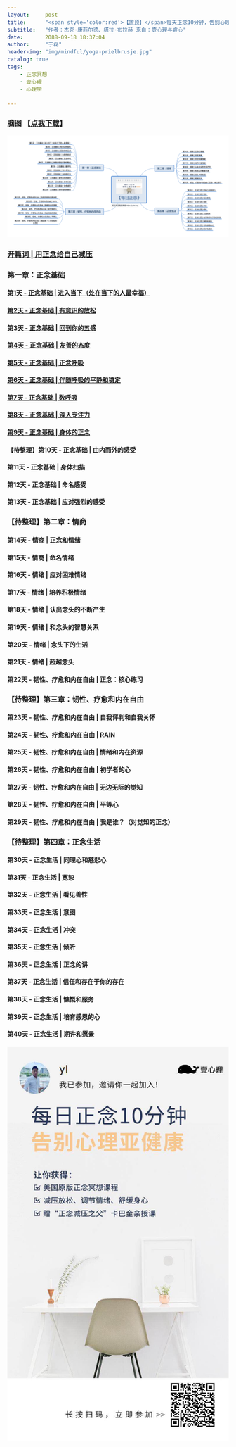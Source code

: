 ```yaml
---
layout:     post
title:      "<span style='color:red'>【置顶】</span>每天正念10分钟，告别心理亚健康"
subtitle:   "作者：杰克·康菲尔德、塔拉·布拉赫 来自：壹心理与睿心"
date:       2088-09-18 18:37:04
author:     "于磊"
header-img: "img/mindful/yoga-prielbrusje.jpg"
catalog: true
tags:
    - 正念冥想
    - 壹心理
    - 心理学

---
```




### 脑图 【[点我下载](https://github.com/yuleizhuai/resources/raw/master/psychology/mindful/mindful_directory.png)】

![mindful_directory](/img/mindful/mindful_directory.png)



### [开篇词 | 用正念给自己减压](http://yulei.vip/2018/09/19/the_opening_words/)

### 第一章：正念基础

#### [第1天 - 正念基础 | 进入当下（处在当下的人最幸福）](https://yulei.vip/2018/09/18/into_the_present/)

#### [第2天 - 正念基础 | 有意识的放松](https://yulei.vip/2018/09/20/02Conscious_relaxation/)

#### [第3天 - 正念基础 | 回到你的五感](https://yulei.vip/2018/09/22/03Go_back_to_your_five_senses/)

#### [第4天 - 正念基础 | 友善的态度](https://yulei.vip/2018/09/26/04Friendly_attitude/)

#### [第5天 - 正念基础 | 正念呼吸](https://yulei.vip/2018/09/27/05Mindfulness_of_breathing/)

#### [第6天 - 正念基础 | 伴随呼吸的平静和稳定](https://yulei.vip/2018/09/29/06Quiet_ease/)

#### [第7天 - 正念基础 | 数呼吸](https://yulei.vip/2018/10/04/07Number_of_breathing/)

#### [第8天 - 正念基础 | 深入专注力](https://yulei.vip/2018/10/09/08Deap_focus/)

#### [第9天 - 正念基础 | 身体的正念](https://yulei.vip/2018/10/11/09Body_mindfulness/)

#### 【待整理】第10天 - 正念基础 | 由内而外的感受

#### 第11天 - 正念基础 | 身体扫描

#### 第12天 - 正念基础 | 命名感受

#### 第13天 - 正念基础 | 应对强烈的感受

### 【待整理】第二章：情商

#### 第14天 - 情商 | 正念和情绪

#### 第15天 - 情商 | 命名情绪

#### 第16天 - 情绪 | 应对困难情绪

#### 第17天 - 情绪 | 培养积极情绪

#### 第18天 - 情绪 | 认出念头的不断产生

#### 第19天 - 情绪 | 和念头的智慧关系

#### 第20天 - 情绪 | 念头下的生活

#### 第21天 - 情绪 | 超越念头

#### 第22天 - 韧性、疗愈和内在自由 | 正念：核心练习

### 【待整理】第三章：韧性、疗愈和内在自由

#### 第23天 - 韧性、疗愈和内在自由 | 自我评判和自我关怀

#### 第24天 - 韧性、疗愈和内在自由 | RAIN

#### 第25天 - 韧性、疗愈和内在自由 | 情绪和内在资源

#### 第26天 - 韧性、疗愈和内在自由 | 初学者的心

#### 第27天 - 韧性、疗愈和内在自由 | 无边无际的觉知

#### 第28天 - 韧性、疗愈和内在自由 | 平等心

#### 第29天 - 韧性、疗愈和内在自由 | 我是谁？（对觉知的正念）

### 【待整理】第四章：正念生活

#### 第30天 - 正念生活 | 同理心和慈悲心

#### 第31天 - 正念生活 | 宽恕

#### 第32天 - 正念生活 | 看见善性

#### 第33天 - 正念生活 | 意图

#### 第34天 - 正念生活 | 冲突

#### 第35天 - 正念生活 | 倾听

#### 第36天 - 正念生活 | 正念的讲

#### 第37天 - 正念生活 | 信任和存在于你的存在

#### 第38天 - 正念生活 | 慷慨和服务

#### 第39天 - 正念生活 | 培育感恩的心

#### 第40天 - 正念生活 | 期许和愿景



![mindful_directory](/img/mindful/share.jpeg)











































